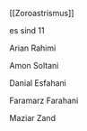 [[Zoroastrismus]]

es sind 11


Arian   Rahimi

Amon  Soltani

Danial Esfahani

Faramarz Farahani

Maziar Zand